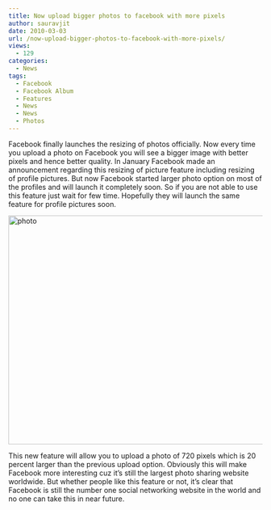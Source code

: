 ```yaml
---
title: Now upload bigger photos to facebook with more pixels
author: sauravjit
date: 2010-03-03
url: /now-upload-bigger-photos-to-facebook-with-more-pixels/
views:
  - 129
categories:
  - News
tags:
  - Facebook
  - Facebook Album
  - Features
  - News
  - News
  - Photos
---
```

Facebook finally launches the resizing of photos officially. Now every time you upload a photo on Facebook you will see a bigger image with better pixels and hence better quality. In January Facebook made an announcement regarding this resizing of picture feature including resizing of profile pictures. But now Facebook started larger photo option on most of the profiles and will launch it completely soon. So if you are not able to use this feature just wait for few time. Hopefully they will launch the same feature for profile pictures soon.

<img class="aligncenter size-full  wp-image-50934" src="http://cdn.devilsworkshop.org/files/2010/03/26546_379737676728_20531316728_4819652_6785287_n.jpg" alt="photo" width="562" height="453" />

This new feature will allow you to upload a photo of 720 pixels which is 20 percent larger than the previous upload option. Obviously this will make Facebook more interesting cuz it&#8217;s still the largest photo sharing website worldwide. But whether people like this feature or not, it&#8217;s clear that Facebook is still the number one social networking website in the world and no one can take this in near future.
